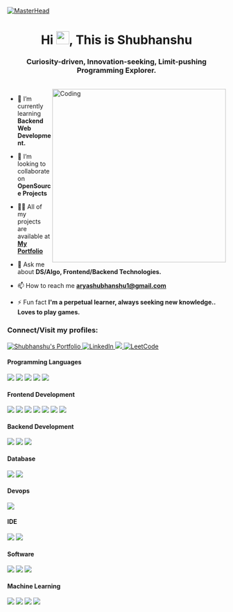 [![MasterHead](https://raw.githubusercontent.com/sagar-viradiya/sagar-viradiya/master/resources/banner.png)](https://shubhanshuarya.netlify.app)

<h1 align="center">Hi <img src="https://raw.githubusercontent.com/MartinHeinz/MartinHeinz/master/wave.gif" width="30px">, This is Shubhanshu</h1>
<h3 align="center">Curiosity-driven, Innovation-seeking, Limit-pushing Programming Explorer.</h3>

<br />
<img align="right" alt="Coding" width="400" src="https://cdn.dribbble.com/users/1162077/screenshots/3848914/programmer.gif">

- 🌱 I’m currently learning **Backend Web Development.**

- 👯 I’m looking to collaborate on **OpenSource Projects**

- 👨‍💻 All of my projects are available at **[My Portfolio](https://github.com/aryashubhanshu)**

- 💬 Ask me about **DS/Algo, Frontend/Backend Technologies.**

- 📫 How to reach me **aryashubhanshu1@gmail.com**

- ⚡ Fun fact **I'm a perpetual learner, always seeking new knowledge..<br />Loves to play games.**

<h3 align="left">Connect/Visit my profiles:</h3>
<p align="left">
 <a href="https://thisisshubh.online" target="_blank">
  <img src="https://img.shields.io/badge/Website-DC143C?style=for-the-badge&logo=medium&logoColor=white" alt="Shubhanshu's Portfolio" />
 </a>
 <a href="https://www.linkedin.com/in/shubharya/" target="_blank">
  <img src="https://img.shields.io/badge/LinkedIn-0077B5?style=for-the-badge&logo=linkedin&logoColor=white" alt="LinkedIn"/>
 </a>
 <a href="https://twitter.com/ShubhanshuSays" target="_blank">
  <img src="https://img.shields.io/badge/Twitter-1DA1F2?style=for-the-badge&logo=twitter&logoColor=white" />
 </a>
 <a href="https://leetcode.com/_shubh_/" target="_blank">
  <img src="https://img.shields.io/badge/LeetCode-000000?style=for-the-badge&logo=LeetCode&logoColor=#d16c06" alt="LeetCode" />
 </a> 
</p>

<h4 align="left">Programming Languages</h4>
<p align="left"> 
<img src="https://img.shields.io/badge/C-00599C?style=for-the-badge&logo=c&logoColor=white">
<img src="https://img.shields.io/badge/C%2B%2B-00599C?style=for-the-badge&logo=c%2B%2B&logoColor=white">
<img src="https://img.shields.io/badge/JavaScript-323330?style=for-the-badge&logo=javascript&logoColor=F7DF1E">
<img src="https://img.shields.io/badge/TypeScript-007ACC?style=for-the-badge&logo=typescript&logoColor=white">
<img src="https://img.shields.io/badge/Python-3776AB?style=for-the-badge&logo=python&logoColor=white">
</p>

<h4 align="left">Frontend Development</h4>
<p align="left"> 
<img src="https://img.shields.io/badge/React-20232A?style=for-the-badge&logo=react&logoColor=61DAFB">
<img src="https://img.shields.io/badge/next.js-000000?style=for-the-badge&logo=nextdotjs&logoColor=white">
<img src="https://img.shields.io/badge/HTML5-E34F26?style=for-the-badge&logo=html5&logoColor=white">
<img src="https://img.shields.io/badge/CSS3-1572B6?style=for-the-badge&logo=css3&logoColor=white">
<img src="https://img.shields.io/badge/Tailwind_CSS-38B2AC?style=for-the-badge&logo=tailwind-css&logoColor=white">
<img src="https://img.shields.io/badge/Bootstrap-563D7C?style=for-the-badge&logo=bootstrap&logoColor=white">
<img src="https://img.shields.io/badge/Material--UI-0081CB?style=for-the-badge&logo=material-ui&logoColor=white">
</p>

<h4 align="left">Backend Development</h4>
<p align="left"> 
<img src="https://img.shields.io/badge/Node.js-43853D?style=for-the-badge&logo=node.js&logoColor=white">
<img src="https://img.shields.io/badge/Express.js-404D59?style=for-the-badge">
<img src="https://img.shields.io/badge/NGINX-Green?style=for-the-badge&logo=NGINX">
</p>

<h4 align="left">Database</h4>
<p align="left"> 
<img src="https://img.shields.io/badge/MongoDB-4EA94B?style=for-the-badge&logo=mongodb&logoColor=white">
<img src="https://img.shields.io/badge/MySQL-00000F?style=for-the-badge&logo=mysql&logoColor=white">
</p>

<h4 align="left">Devops</h4>
<p align="left"> 
<img src="https://img.shields.io/badge/Amazon_AWS-232F3E?style=for-the-badge&logo=amazon-aws&logoColor=white">
</p>

<h4 align="left">IDE</h4>
<p align="left">
<img src="https://img.shields.io/badge/Visual_Studio_Code-0078D4?style=for-the-badge&logo=visual%20studio%20code&logoColor=white">
<img src="https://img.shields.io/badge/VIM-%2311AB00.svg?&style=for-the-badge&logo=vim&logoColor=white">
</p>

<h4 align="left">Software</h4>
<p align="left"> 
<img src="https://img.shields.io/badge/Adobe%20Photoshop-31A8FF?style=for-the-badge&logo=Adobe%20Photoshop&logoColor=black">
<img src="https://img.shields.io/badge/Adobe%20XD-470137?style=for-the-badge&logo=Adobe%20XD&logoColor=#FF61F6">
<img src="https://img.shields.io/badge/Figma-F24E1E?style=for-the-badge&logo=figma&logoColor=white">
</p>

<h4 align="left">Machine Learning</h4>
<p align="left"> 
<img src="https://img.shields.io/badge/TensorFlow-FF6F00?style=for-the-badge&logo=tensorflow&logoColor=white">
<img src="https://img.shields.io/badge/PANDAS-red?style=for-the-badge&logo=pandas&logoColor=%23150458">
<img src="https://img.shields.io/badge/scikit%20learn-%23F7931E?style=for-the-badge&logo=scikitlearn&logoColor=%23fff">
<img src="https://img.shields.io/badge/opencv-%235C3EE8?style=for-the-badge&logo=opencv&logoColor=%23fff">
</p>
